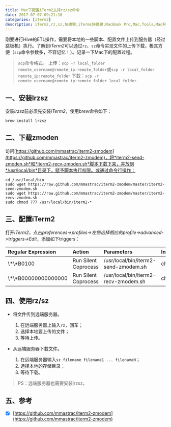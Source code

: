 ```yaml
---
title: Mac下配置iTerm2支持rz/sz命令
date: 2017-07-07 09:21:18
categories: [iTerm2]
description: iTerm2,rz,sz,快捷键,iTerms快捷建,MacBook Pro,Mac,Tools,Mac开发常用工具,http://blog.wuzhiwei.cn,http://wuzhiwei.cn
---
```

刚要进行Hive的ETL操作，需要将本地的一些脚本、配置文件上传到服务器（经过跳板机）执行。了解到*iTerm2*可以通过`rz`、`sz`命令实现文件的上传下载，极其方便（`scp`命令参数多，不容记忆！）。记录一下Mac下的配置过程。

>`scp`命令格式。
>上传：`scp -r local_folder remote_username@remote_ip:remote_folder`或`scp -r local_folder remote_ip:remote_folder`
>下载：`scp -r remote_username@remote_ip:remote_folder local_folder`

## 一、安装lrzsz
安装*lrzsz*前必须先安装*iTerm2*，使用*brew*命令如下：
```
brew install lrzsz
```

## 二、下载zmoden
访问[https://github.com/mmastrac/iterm2-zmodem](https://github.com/mmastrac/iterm2-zmodem)，将*iterm2-send-zmoden.sh*和*iterm2-recv-zmoden.sh*脚本下载下来，并放到*/usr/local/bin*目录下，赋予脚本执行权限。或通过命令行操作：
```
cd /usr/local/bin
sudo wget https://raw.github.com/mmastrac/iterm2-zmodem/master/iterm2-send-zmodem.sh
sudo wget https://raw.github.com/mmastrac/iterm2-zmodem/master/iterm2-recv-zmodem.sh
sudo chmod 777 /usr/local/bin/iterm2-*
```

## 三、配置iTerm2
打开*iTerm2*，点击*preferences->profiles->左侧选择相应的profile->advanced->triggers->Edit*，添加如下triggers：

Regular Expression|Action|Parameters|Instant
:-------------|:------------|:-------------------|:-----
\\\*\\\*B0100|Run Silent Coprocess|/usr/local/bin/iterm2-send-zmodem.sh|checked
\\\*\\\*B00000000000000|Run Silent Coprocess|/usr/local/bin/iterm2-recv-zmodem.sh|checked

## 四、使用rz/sz

- 将文件传到远端服务器。
  1. 在远端服务器上输入`rz`，回车；
  2. 选择本地要上传的文件；
  3. 等待上传。

- 从远端服务器下载文件。
  1. 在远端服务器输入`sz filename filename1 ... filenameN`；
  2. 选择本地的存储目录；
  3. 等待下载。

>PS：远端服务器也需要安装lrzsz。

## 五、参考
- [x] [https://github.com/mmastrac/iterm2-zmodem](https://github.com/mmastrac/iterm2-zmodem)






